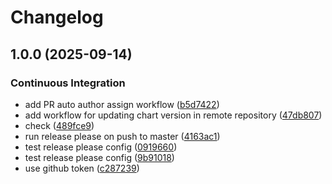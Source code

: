 # Changelog

## 1.0.0 (2025-09-14)


### Continuous Integration

* add PR auto author assign  workflow ([b5d7422](https://github.com/shimoncohen/testing/commit/b5d7422030e8a01df088e38cf99d8b68cb03b15b))
* add workflow for updating chart version in remote repository ([47db807](https://github.com/shimoncohen/testing/commit/47db807f91a778837f44fcbc8350a6f9f4ebb3d1))
* check ([489fce9](https://github.com/shimoncohen/testing/commit/489fce93fa073b77918bf562f411c579bf2f9180))
* run release please on push to master ([4163ac1](https://github.com/shimoncohen/testing/commit/4163ac17ef8160fe2b42d1f5b56bdaee5c38a9b9))
* test release please config ([0919660](https://github.com/shimoncohen/testing/commit/0919660e99b7d8dd4540e0cc6a2851f7c569c5f5))
* test release please config ([9b91018](https://github.com/shimoncohen/testing/commit/9b910180d8bd7d90b9dd47195de68edc7c3999fa))
* use github token ([c287239](https://github.com/shimoncohen/testing/commit/c287239458795e3ed9ad2b5519f05b622dfdfa24))
